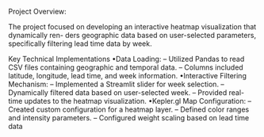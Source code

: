 Project Overview: 

The project focused on developing an interactive heatmap visualization that dynamically ren-
ders geographic data based on user-selected parameters, specifically filtering lead time data by
week.


Key Technical Implementations
•Data Loading:
– Utilized Pandas to read CSV files containing geographic and temporal data.
– Columns included latitude, longitude, lead time, and week information.
•Interactive Filtering Mechanism:
– Implemented a Streamlit slider for week selection.
– Dynamically filtered data based on user-selected week.
– Provided real-time updates to the heatmap visualization.
•Kepler.gl Map Configuration:
– Created custom configuration for a heatmap layer.
– Defined color ranges and intensity parameters.
– Configured weight scaling based on lead time data
